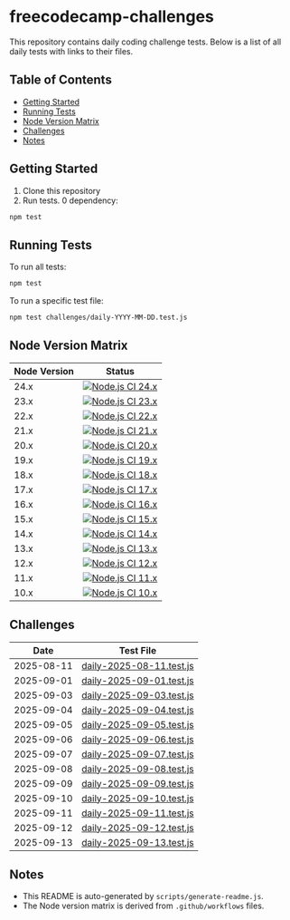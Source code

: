 # freecodecamp-challenges

This repository contains daily coding challenge tests. Below is a list of all daily tests with links to their files.

## Table of Contents
- [Getting Started](#getting-started)
- [Running Tests](#running-tests)
- [Node Version Matrix](#node-version-matrix)
- [Challenges](#challenges)
- [Notes](#notes)

## Getting Started

1. Clone this repository
2. Run tests. 0 dependency:

```bash
npm test
```

## Running Tests

To run all tests:

```bash
npm test
```

To run a specific test file:

```bash
npm test challenges/daily-YYYY-MM-DD.test.js
```

## Node Version Matrix

| Node Version | Status |
|--------------|--------|
| 24.x | [![Node.js CI 24.x](https://github.com/hichxm/freecodecamp-challenges/actions/workflows/test-24.x.yaml/badge.svg)](https://github.com/hichxm/freecodecamp-challenges/actions/workflows/test-24.x.yaml) |
| 23.x | [![Node.js CI 23.x](https://github.com/hichxm/freecodecamp-challenges/actions/workflows/test-23.x.yaml/badge.svg)](https://github.com/hichxm/freecodecamp-challenges/actions/workflows/test-23.x.yaml) |
| 22.x | [![Node.js CI 22.x](https://github.com/hichxm/freecodecamp-challenges/actions/workflows/test-22.x.yaml/badge.svg)](https://github.com/hichxm/freecodecamp-challenges/actions/workflows/test-22.x.yaml) |
| 21.x | [![Node.js CI 21.x](https://github.com/hichxm/freecodecamp-challenges/actions/workflows/test-21.x.yaml/badge.svg)](https://github.com/hichxm/freecodecamp-challenges/actions/workflows/test-21.x.yaml) |
| 20.x | [![Node.js CI 20.x](https://github.com/hichxm/freecodecamp-challenges/actions/workflows/test-20.x.yaml/badge.svg)](https://github.com/hichxm/freecodecamp-challenges/actions/workflows/test-20.x.yaml) |
| 19.x | [![Node.js CI 19.x](https://github.com/hichxm/freecodecamp-challenges/actions/workflows/test-19.x.yaml/badge.svg)](https://github.com/hichxm/freecodecamp-challenges/actions/workflows/test-19.x.yaml) |
| 18.x | [![Node.js CI 18.x](https://github.com/hichxm/freecodecamp-challenges/actions/workflows/test-18.x.yaml/badge.svg)](https://github.com/hichxm/freecodecamp-challenges/actions/workflows/test-18.x.yaml) |
| 17.x | [![Node.js CI 17.x](https://github.com/hichxm/freecodecamp-challenges/actions/workflows/test-17.x.yaml/badge.svg)](https://github.com/hichxm/freecodecamp-challenges/actions/workflows/test-17.x.yaml) |
| 16.x | [![Node.js CI 16.x](https://github.com/hichxm/freecodecamp-challenges/actions/workflows/test-16.x.yaml/badge.svg)](https://github.com/hichxm/freecodecamp-challenges/actions/workflows/test-16.x.yaml) |
| 15.x | [![Node.js CI 15.x](https://github.com/hichxm/freecodecamp-challenges/actions/workflows/test-15.x.yaml/badge.svg)](https://github.com/hichxm/freecodecamp-challenges/actions/workflows/test-15.x.yaml) |
| 14.x | [![Node.js CI 14.x](https://github.com/hichxm/freecodecamp-challenges/actions/workflows/test-14.x.yaml/badge.svg)](https://github.com/hichxm/freecodecamp-challenges/actions/workflows/test-14.x.yaml) |
| 13.x | [![Node.js CI 13.x](https://github.com/hichxm/freecodecamp-challenges/actions/workflows/test-13.x.yaml/badge.svg)](https://github.com/hichxm/freecodecamp-challenges/actions/workflows/test-13.x.yaml) |
| 12.x | [![Node.js CI 12.x](https://github.com/hichxm/freecodecamp-challenges/actions/workflows/test-12.x.yaml/badge.svg)](https://github.com/hichxm/freecodecamp-challenges/actions/workflows/test-12.x.yaml) |
| 11.x | [![Node.js CI 11.x](https://github.com/hichxm/freecodecamp-challenges/actions/workflows/test-11.x.yaml/badge.svg)](https://github.com/hichxm/freecodecamp-challenges/actions/workflows/test-11.x.yaml) |
| 10.x | [![Node.js CI 10.x](https://github.com/hichxm/freecodecamp-challenges/actions/workflows/test-10.x.yaml/badge.svg)](https://github.com/hichxm/freecodecamp-challenges/actions/workflows/test-10.x.yaml) |


## Challenges

| Date       | Test File                                                       |
|------------|-----------------------------------------------------------------|
| 2025-08-11 | [daily-2025-08-11.test.js](challenges/daily-2025-08-11.test.js) |
| 2025-09-01 | [daily-2025-09-01.test.js](challenges/daily-2025-09-01.test.js) |
| 2025-09-03 | [daily-2025-09-03.test.js](challenges/daily-2025-09-03.test.js) |
| 2025-09-04 | [daily-2025-09-04.test.js](challenges/daily-2025-09-04.test.js) |
| 2025-09-05 | [daily-2025-09-05.test.js](challenges/daily-2025-09-05.test.js) |
| 2025-09-06 | [daily-2025-09-06.test.js](challenges/daily-2025-09-06.test.js) |
| 2025-09-07 | [daily-2025-09-07.test.js](challenges/daily-2025-09-07.test.js) |
| 2025-09-08 | [daily-2025-09-08.test.js](challenges/daily-2025-09-08.test.js) |
| 2025-09-09 | [daily-2025-09-09.test.js](challenges/daily-2025-09-09.test.js) |
| 2025-09-10 | [daily-2025-09-10.test.js](challenges/daily-2025-09-10.test.js) |
| 2025-09-11 | [daily-2025-09-11.test.js](challenges/daily-2025-09-11.test.js) |
| 2025-09-12 | [daily-2025-09-12.test.js](challenges/daily-2025-09-12.test.js) |
| 2025-09-13 | [daily-2025-09-13.test.js](challenges/daily-2025-09-13.test.js) |


## Notes

- This README is auto-generated by `scripts/generate-readme.js`.
- The Node version matrix is derived from `.github/workflows` files.
